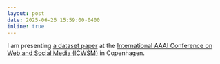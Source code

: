 ```yaml
---
layout: post
date: 2025-06-26 15:59:00-0400
inline: true
---
```


I am presenting <a href="https://ojs.aaai.org/index.php/ICWSM/article/view/35940">a dataset paper</a> at the <a href="https://www.icwsm.org/2025/index.html">International AAAI Conference on Web and Social Media (ICWSM)</a> in Copenhagen.
